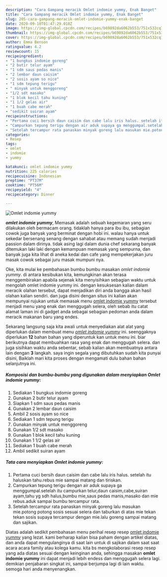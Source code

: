 ```yaml
---
description: "Cara Gampang meracik Omlet indomie yummy, Enak Banget"
title: "Cara Gampang meracik Omlet indomie yummy, Enak Banget"
slug: 205-cara-gampang-meracik-omlet-indomie-yummy-enak-banget
date: 2020-09-10T01:47:29.018Z
image: https://img-global.cpcdn.com/recipes/b69892da6062b553/751x532cq70/omlet-indomie-yummy-foto-resep-utama.jpg
thumbnail: https://img-global.cpcdn.com/recipes/b69892da6062b553/751x532cq70/omlet-indomie-yummy-foto-resep-utama.jpg
cover: https://img-global.cpcdn.com/recipes/b69892da6062b553/751x532cq70/omlet-indomie-yummy-foto-resep-utama.jpg
author: Emma Benson
ratingvalue: 4.2
reviewcount: 15
recipeingredient:
- "1 bungkus indomie goreng"
- "2 butir telur ayam"
- "1 sdm saus pedas manis"
- "2 lembar daun caisim"
- "2 sosis ayam so nice"
- "1 sdm tepung terigu"
- " minyak untuk menggoreng"
- "1/2 sdt masako"
- "1 blok kecil tahu kuning"
- "1 1/2 gelas air"
- "1 buah cabe merah"
- "sedikit suiran ayam"
recipeinstructions:
- "Pertama cuci bersih daun caisim dan cabe lalu iris halus. setelah itu haluskan tahu.rebus mie sampai matang dan tiriskan."
- "Campurkan tepung terigu dengan air aduk supaya ga menggumpal.setelah itu campurkan telur,daun caisim,cabe,suiran ayam,tahu yg sdh halus,bumbu mie,saus pedas manis,masako dan mie rebus.aduk sampai bumbu tercampur rata."
- "Setelah tercampur rata panaskan minyak goreng lalu masukan mie.potong potong sosis sesuai selera dan taburkan di atas mie tekan tekan sosis supaya tercampur dengan mie.lalu goreng sampai matang dan sajikan."
categories:
- Resep
tags:
- omlet
- indomie
- yummy

katakunci: omlet indomie yummy 
nutrition: 225 calories
recipecuisine: Indonesian
preptime: "PT37M"
cooktime: "PT56M"
recipeyield: "4"
recipecategory: Dinner

---
```



![Omlet indomie yummy](https://img-global.cpcdn.com/recipes/b69892da6062b553/751x532cq70/omlet-indomie-yummy-foto-resep-utama.jpg)

<b><i>omlet indomie yummy</i></b>, Memasak adalah sebuah kegemaran yang seru dilakukan oleh bermacam orang. tidaklah hanya para ibu ibu, sebagian cowok juga banyak yang berminat dengan hobi ini. walau hanya untuk sekedar bersenang senang dengan sahabat atau memang sudah menjadi passion dalam dirinya. tidak asing lagi dalam dunia chef sekarang banyak ditemukan laki laki dengan kemampuan memasak yang sempurna, dan banyak juga kita lihat di aneka kedai dan cafe yang mempekerjakan juru masak cowok sebagai juru masak mumpuni nya.

Oke, kita mulai ke pembahasan bumbu bumbu masakan <i>omlet indomie yummy</i>. di antara kesibukan kita, kemungkinan akan terasa menggembirakan apabila sejenak kita menyisihkan sebagian waktu untuk mengolah omlet indomie yummy ini. dengan kesuksesan kalian dalam meracik olahan tersebut, dapat menjadikan diri anda bangga akan hasil olahan kalian sendiri. dan juga disini dengan situs ini kalian akan mempunyai rujukan untuk memasak menu <u>omlet indomie yummy</u> tersebut menjadi menu yang enak dan menggugah selera, oleh sebab itu catat alamat laman ini di gadget anda sebagai sebagian pedoman anda dalam meracik makanan baru yang endes.




Sekarang langsung saja kita awali untuk menyediakan alat alat yang diperlukan dalam membuat menu <u><i>omlet indomie yummy</i></u> ini. seenggaknya diperlukan <b>12</b> bahan bahan yang diperuntuk kan untuk menu ini. biar berikutnya dapat membuahkan rasa yang enak dan menggugah selera. dan juga sisihkan waktu anda sebentar, sebab kalian akan membuatnya antara lain dengan <b>3</b> langkah. saya ingin segala yang dibutuhkan sudah kita punyai disini, Baiklah mari kita proses dengan mengamati dulu bahan bahan selanjutnya ini.

<!--inarticleads1-->

##### Komposisi dan bumbu-bumbu yang digunakan dalam menyiapkan Omlet indomie yummy:

1. Sediakan 1 bungkus indomie goreng
1. Gunakan 2 butir telur ayam
1. Siapkan 1 sdm saus pedas manis
1. Gunakan 2 lembar daun caisim
1. Ambil 2 sosis ayam so nice
1. Sediakan 1 sdm tepung terigu
1. Gunakan  minyak untuk menggoreng
1. Gunakan 1/2 sdt masako
1. Gunakan 1 blok kecil tahu kuning
1. Gunakan 1 1/2 gelas air
1. Sediakan 1 buah cabe merah
1. Ambil sedikit suiran ayam




<!--inarticleads2-->

##### Tata cara menyiapkan Omlet indomie yummy:

1. Pertama cuci bersih daun caisim dan cabe lalu iris halus. setelah itu haluskan tahu.rebus mie sampai matang dan tiriskan.
1. Campurkan tepung terigu dengan air aduk supaya ga menggumpal.setelah itu campurkan telur,daun caisim,cabe,suiran ayam,tahu yg sdh halus,bumbu mie,saus pedas manis,masako dan mie rebus.aduk sampai bumbu tercampur rata.
1. Setelah tercampur rata panaskan minyak goreng lalu masukan mie.potong potong sosis sesuai selera dan taburkan di atas mie tekan tekan sosis supaya tercampur dengan mie.lalu goreng sampai matang dan sajikan.




Diatas adalah sedikit pembahasan menu perihal resep resep <u>omlet indomie yummy</u> yang lezat. kami berharap kalian bisa paham dengan artikel diatas, dan anda dapat mengulanginya di saat lain untuk di sajikan dalam saat saat acara acara family atau kolega kamu. kita bs mengkolaborasi resep resep yang ada diatas sesuai dengan keinginan anda, sehingga masakan <b>omlet indomie yummy</b> ini dapat menjadi lebih endess dan menggugah selera lagi. demikian penjabaran singkat ini, sampai berjumpa lagi di lain waktu. semoga hari anda menyenangkan.
